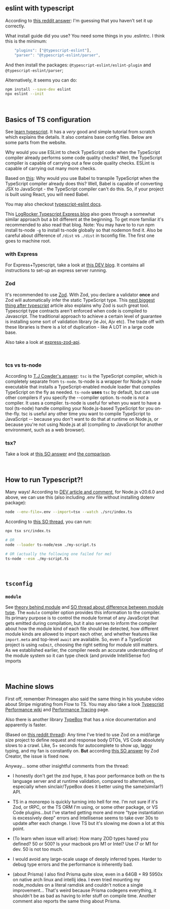 ## eslint with typescript

According to [this reddit answer](https://www.reddit.com/r/typescript/comments/guiovl/comment/fsilixs/?utm_source=share&utm_medium=web3x&utm_name=web3xcss&utm_term=1&utm_content=share_button):
I'm guessing that you haven't set it up correctly.

What install guide did you use?
You need some things in you .eslintrc. I think this is the minimum:

```javascript
    "plugins": ["@typescript-eslint"],
    "parser": "@typescript-eslint/parser",
```

And then install the packages: `@typescript-eslint/eslint-plugin` and `@typescript-eslint/parser`;

Alternatively, it seems you can do:

```bash
npm install --save-dev eslint
npx eslint --init
```

</br>

## Basics of TS configuration

See [learn typescript](https://learntypescript.dev/12/l3-eslint). It has a _very_ good and simple tutorial from scratch which explains the details. It also contains base config files. Below are some parts from the website.

Why would you use ESLint to check TypeScript code when the TypeScript compiler already performs some code quality checks? Well, the TypeScript compiler is capable of carrying out a few code quality checks. ESLint is capable of carrying out many more checks.

Based on [this](https://learntypescript.dev/12/l2-babel): Why would you use Babel to transpile TypeScript when the TypeScript compiler already does this? Well, Babel is capable of converting JSX to JavaScript - the TypeScript compiler can't do this. So, if your project is built using React, you will need Babel.

You may also checkout [typescript-eslint docs](https://typescript-eslint.io/getting-started/#details).

This [LogRocker Typescript Express blog](https://blog.logrocket.com/how-to-set-up-node-typescript-express/) also goes through a somewhat similar approach but a bit different at the beginning. To get more familiar it's recommended to also read that blog. Note: You may have to to run npm install ts-node `-g` to install ts-node globally so that nodemon find it. Also be careful about difference of `/dist` vs `./dist` in tsconfig file. The first one goes to machine root.

### with Express

For Express+Typescript, take a look at [this DEV blog](https://dev.to/wizdomtek/typescript-express-building-robust-apis-with-nodejs-1fln). It contains all instructions to set-up an express server running.

### Zod

It's recommended to use [Zod](https://zod.dev/?id=basic-usage). With Zod, you declare a validator **once** and Zod will automatically infer the static TypeScript type.
This [next biggest thing after typescript](https://dev.to/jareechang/zod-the-next-biggest-thing-after-typescript-4phh) article also explains why Zod is such great tool. Typescript type contracts aren't enforced when code is compiled to Javascript. The traditional approach to achieve a certain level of guarantee is installing some sort of validation library (ie Joi, Ajv etc). The trade off with these libraries is there is a lot of duplication - like A LOT in a large code base.

Also take a look at [express-zod-api](https://github.com/RobinTail/express-zod-api?tab=readme-ov-file#why-and-what-is-it-for).

</br>

### tcs vs ts-node

According to [T.J Cowder's answer](https://stackoverflow.com/questions/58954683/what-is-the-difference-between-ts-node-and-tsc):
`tsc` is the TypeScript compiler, which is completely separate from `ts-node`.
ts-node is a wrapper for Node.js's node executable that installs a TypeScript-enabled module loader that compiles TypeScript on the fly as needed. `ts-node` **uses** `tsc` by default, but can use other compilers if you specify the --compiler option.
ts-node is _not_ a compiler. It uses a compiler. ts-node is useful for when you want to have a tool (ts-node) handle compiling your Node.js-based TypeScript for you on-the-fly. tsc is useful any other time you want to compile TypeScript to JavaScript -- because you don't want to do that at runtime on Node.js, or because you're not using Node.js at all (compiling to JavaScript for another environment, such as a web browser).

### tsx?

Take a look at [this SO answer](https://stackoverflow.com/a/76343394) and [the comparison](https://github.com/privatenumber/ts-runtime-comparison?tab=readme-ov-file#interoperability).


</br>

## How to run Typescript?!

Many ways!
According to [DEV article and comment](https://dev.to/_staticvoid/how-to-run-typescript-natively-in-nodejs-with-tsx-3a0c), for Node.js v20.6.0 and above, we can use this (also including .env file without installing dotenv package):

```bash
node --env-file=.env --import=tsx --watch ./src/index.ts
```

According to [this SO thread](), you can run:

```bash
npx tsx src/index.ts

# OR
node --loader ts-node/esm ./my-script.ts

# OR (actually the following one failed for me)
ts-node --esm ./my-script.ts
```

</br>

## `tsconfig`

### `module`

See [theory behind module](https://www.typescriptlang.org/docs/handbook/modules/theory.html#the-module-output-format) and [SO thread about difference between module type](https://stackoverflow.com/questions/41326485/difference-between-module-type-in-tsconfig-json).
The `module` compiler option provides this information to the compiler. Its primary purpose is to control the module format of any JavaScript that gets emitted during compilation, but it also serves to inform the compiler about how the module kind of each file should be detected, how different module kinds are allowed to import each other, and whether features like `import.meta` and top-level `await` are available. So, even if a TypeScript project is using `noEmit`, choosing the right setting for module still matters. As we established earlier, the compiler needs an accurate understanding of the module system so it can type check (and provide IntelliSense for) imports

</br>

## Machine slows

First off, remember Primeagen also said the same thing in his youtube video about Stripe migrating from Flow to TS.
You may also take a look [Typescript Performance wiki](https://github.com/microsoft/TypeScript/wiki/Performance) and [Performance Tracing](https://github.com/microsoft/TypeScript/wiki/Performance-Tracing) page.

Also there is another library [TypeBox](https://github.com/sinclairzx81/typebox) that has a nice documentation and apparently is faster.

(Based on [this reddit thread](https://www.reddit.com/r/typescript/comments/13sldut/how_do_people_use_zod_on_a_large_project/)):
Any time I've tried to use Zod on a mid/large size project to define request and response body DTOs, VS Code absolutely slows to a crawl. Like, 5+ seconds for autocomplete to show up, laggy typing, and my fan is constantly on.
**But** according [this SO answer](https://stackoverflow.com/a/74901864) by Zod Creator, the issue is fixed now.

Anyway... some other insightful comments from the thread:

-   I honestly don't get the zod hype, it has poor performance both on the ts language server and at runtime validation, compared to alternatives, especially when sinclair/TypeBox does it better using the same(similar?) API.

-   TS in a monorepo is quickly turning into hell for me. I'm not sure if it's Zod, or tRPC, or the TS ORM I'm using, or some other package, or VS Code plugins...but I've started getting more and more "type instantiation is excessively deep" errors and Intellisense seems to take over 30s to update after each change. I love TS but it's slowing me down a lot at this point.

-   (To learn when issue will arise): How many ZOD types haved you defined? 50 or 500? Is your macbook pro M1 or Intel? Use I7 or M1 for dev. 50 is not too much.

-   I would avoid any large-scale usage of deeply inferred types. Harder to debug type errors and the performance is inherently bad.

-   (about Prisma) I also find Prisma quite slow, even in a 64GB + R9 5950x on native arch linux and intellij idea. I even tried mounting my node_modules on a literal ramdisk and couldn't notice a single improvement... That's weird because Prisma codegens everything, it shouldn't be as bad as having to infer stuff on compile time. Another comment also reports the same thing about Prisma.
